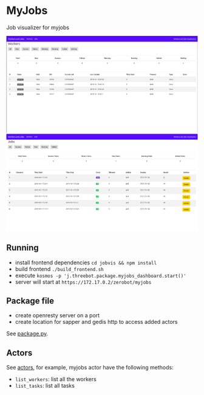 # MyJobs

Job visualizer for myjobs

![myjobs1](./images/myjobs1.png)
![myjobs2](./images/myjobs2.png)

## Running

- install frontend dependencies `cd jobvis && npm install`
- build frontend `./build_frontend.sh`
- execute `kosmos -p 'j.threebot.package.myjobs_dashboard.start()'`
- server will start at `https://172.17.0.2/zerobot/myjobs`


## Package file

- create openresty server on a port
- create location for sapper and gedis http to access added actors

See [package.py](../package.py).

## Actors

See [actors](../actors), for example, myjobs actor have the following methods:

- `list_workers`: list all the workers
- `list_tasks`: list all tasks
